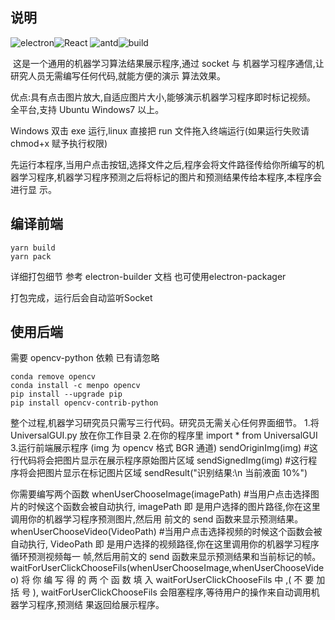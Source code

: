 ## 说明
![electron](https://img.shields.io/badge/electron-8.2.0+-green.svg)![React](https://img.shields.io/badge/React-16.13.1+-green.svg) ![antd](https://img.shields.io/badge/antd-4.0.4+-green.svg)![build](https://img.shields.io/badge/build-passed-green.svg)
​		

​		这是一个通用的机器学习算法结果展示程序,通过 socket 与 机器学习程序通信,让研究人员无需编写任何代码,就能方便的演示 算法效果。

优点:具有点击图片放大,自适应图片大小,能够演示机器学习程序即时标记视频。
全平台,支持 Ubuntu Windows7 以上。

Windows 双击 exe 运行,linux 直接把 run 文件拖入终端运行(如果运行失败请 chmod+x 赋予执行权限)

先运行本程序,当用户点击按钮,选择文件之后,程序会将文件路径传给你所编写的机
器学习程序,机器学习程序预测之后将标记的图片和预测结果传给本程序,本程序会进行显
示。



## 编译前端

```shell
yarn build
yarn pack
```

详细打包细节 参考 electron-builder 文档 也可使用electron-packager

打包完成，运行后会自动监听Socket

## 使用后端

需要 opencv-python 依赖 已有请忽略

```shell
conda remove opencv
conda install -c menpo opencv
pip install --upgrade pip
pip install opencv-contrib-python
```



整个过程,机器学习研究员只需写三行代码。研究员无需关心任何界面细节。
1.将 UniversalGUI.py 放在你工作目录
2.在你的程序里 import * from UniversalGUI
3.运行前端展示程序
(img 为 opencv 格式 BGR 通道)
sendOriginImg(img) #这行代码将会把图片显示在展示程序原始图片区域
sendSignedImg(img) #这行程序将会把图片显示在标记图片区域
sendResult("识别结果:\n 当前液面 10%")

你需要编写两个函数
whenUserChooseImage(imagePath) #当用户点击选择图片的时候这个函数会被自动执行,
imagePath 即 是用户选择的图片路径,你在这里调用你的机器学习程序预测图片,然后用
前文的 send 函数来显示预测结果。
whenUserChooseVideo(VideoPath) #当用户点击选择视频的时候这个函数会被自动执行,
VideoPath 即 是用户选择的视频路径,你在这里调用你的机器学习程序循环预测视频每一
帧,然后用前文的 send 函数来显示预测结果和当前标记的帧。
waitForUserClickChooseFils(whenUserChooseImage,whenUserChooseVideo)
将 你 编 写 得 的 两 个 函 数 填 入 waitForUserClickChooseFils 中 ,( 不 要 加 括 号 ),
waitForUserClickChooseFils 会阻塞程序,等待用户的操作来自动调用机器学习程序,预测结
果返回给展示程序。